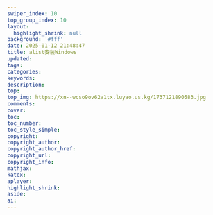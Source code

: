 ```yaml
---
swiper_index: 10
top_group_index: 10
layout:
  highlight_shrink: null
background: '#fff'
date: 2025-01-12 21:48:47
title: alist安装Windows
updated:
tags:
categories:
keywords:
description:
top:
top_img: https://xn--wcso9ov62a1tx.luyao.us.kg/1737121890583.jpg
comments:
cover:
toc:
toc_number:
toc_style_simple:
copyright:
copyright_author:
copyright_author_href:
copyright_url:
copyright_info:
mathjax:
katex:
aplayer:
highlight_shrink:
aside:
ai:
---
```


<!-- div style="position: relative; width: 100%; height: 0; padding-bottom: 75%;">
	<iframe
		src="//player.bilibili.com/player.html?aid=777262777&bvid=BV1E14y1g7tG&cid=951767237&page=1&high_quality=1"
		scrolling="no"
		border="0"
		frameborder="no"
		framespacing="0"
		allowfullscreen="true"
		style="position: absolute; width: 100%; height: 100%; Left: 0; top: 0;" >
	</iframe>
</div!--> 



<!--div class="video-container">
[up主专用，视频内嵌代码贴在这]
</div>

<style>
.video-container {
    position: relative;
    width: 100%;
    padding-top: 56.25%; /* 16:9 aspect ratio (height/width = 9/16 * 100%) */
}

.video-container iframe {
    position: absolute;
    top: 0;
    left: 0;
    width: 100%;
    height: 100%;
}
</style-->
